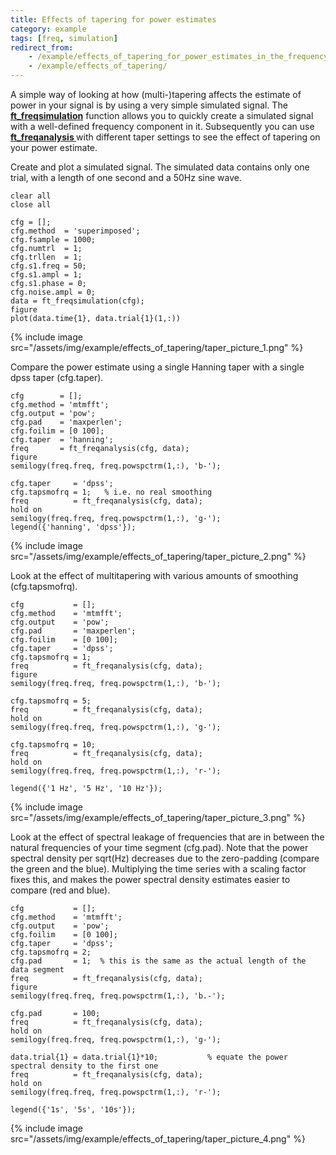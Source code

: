 ```yaml
---
title: Effects of tapering for power estimates
category: example
tags: [freq, simulation]
redirect_from:
    - /example/effects_of_tapering_for_power_estimates_in_the_frequency_domain/
    - /example/effects_of_tapering/
---
```


A simple way of looking at how (multi-)tapering affects the estimate of power in your signal is by using a very simple simulated signal. The **[ft_freqsimulation](/reference/ft_freqsimulation)** function allows you to quickly create a simulated signal with a well-defined frequency component in it. Subsequently you can use **[ft_freqanalysis ](/reference/ft_freqanalysis)** with different taper settings to see the effect of tapering on your power estimate.

Create and plot a simulated signal. The simulated data contains only one trial, with a length of one second and a 50Hz sine wave.

    clear all
    close all

    cfg = [];
    cfg.method  = 'superimposed';
    cfg.fsample = 1000;
    cfg.numtrl  = 1;
    cfg.trllen  = 1;
    cfg.s1.freq = 50;
    cfg.s1.ampl = 1;
    cfg.s1.phase = 0;
    cfg.noise.ampl = 0;
    data = ft_freqsimulation(cfg);
    figure
    plot(data.time{1}, data.trial{1}(1,:))

{% include image src="/assets/img/example/effects_of_tapering/taper_picture_1.png" %}

Compare the power estimate using a single Hanning taper with a single dpss taper (cfg.taper).

    cfg        = [];
    cfg.method = 'mtmfft';
    cfg.output = 'pow';
    cfg.pad    = 'maxperlen';
    cfg.foilim = [0 100];
    cfg.taper  = 'hanning';
    freq       = ft_freqanalysis(cfg, data);
    figure
    semilogy(freq.freq, freq.powspctrm(1,:), 'b-');

    cfg.taper     = 'dpss';
    cfg.tapsmofrq = 1;   % i.e. no real smoothing
    freq          = ft_freqanalysis(cfg, data);
    hold on
    semilogy(freq.freq, freq.powspctrm(1,:), 'g-');
    legend({'hanning', 'dpss'});

{% include image src="/assets/img/example/effects_of_tapering/taper_picture_2.png" %}

Look at the effect of multitapering with various amounts of smoothing (cfg.tapsmofrq).

    cfg           = [];
    cfg.method    = 'mtmfft';
    cfg.output    = 'pow';
    cfg.pad       = 'maxperlen';
    cfg.foilim    = [0 100];
    cfg.taper     = 'dpss';
    cfg.tapsmofrq = 1;
    freq          = ft_freqanalysis(cfg, data);
    figure
    semilogy(freq.freq, freq.powspctrm(1,:), 'b-');

    cfg.tapsmofrq = 5;
    freq          = ft_freqanalysis(cfg, data);
    hold on
    semilogy(freq.freq, freq.powspctrm(1,:), 'g-');

    cfg.tapsmofrq = 10;
    freq          = ft_freqanalysis(cfg, data);
    hold on
    semilogy(freq.freq, freq.powspctrm(1,:), 'r-');

    legend({'1 Hz', '5 Hz', '10 Hz'});

{% include image src="/assets/img/example/effects_of_tapering/taper_picture_3.png" %}

Look at the effect of spectral leakage of frequencies that are in between the natural frequencies of your time segment (cfg.pad). Note that the power spectral density per sqrt(Hz) decreases due to the zero-padding (compare the green and the blue). Multiplying the time series with a scaling factor fixes this, and makes the power spectral density estimates easier to compare (red and blue).

    cfg           = [];
    cfg.method    = 'mtmfft';
    cfg.output    = 'pow';
    cfg.foilim    = [0 100];
    cfg.taper     = 'dpss';
    cfg.tapsmofrq = 2;
    cfg.pad       = 1;  % this is the same as the actual length of the data segment
    freq          = ft_freqanalysis(cfg, data);
    figure
    semilogy(freq.freq, freq.powspctrm(1,:), 'b.-');

    cfg.pad       = 100;
    freq          = ft_freqanalysis(cfg, data);
    hold on
    semilogy(freq.freq, freq.powspctrm(1,:), 'g-');

    data.trial{1} = data.trial{1}*10;           % equate the power spectral density to the first one
    freq          = ft_freqanalysis(cfg, data);
    hold on
    semilogy(freq.freq, freq.powspctrm(1,:), 'r-');

    legend({'1s', '5s', '10s'});

{% include image src="/assets/img/example/effects_of_tapering/taper_picture_4.png" %}
